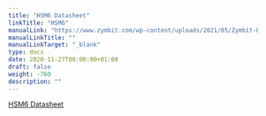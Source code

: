 ```yaml
---
title: "HSM6 Datasheet"
linkTitle: "HSM6"
manualLink: "https://www.zymbit.com/wp-content/uploads/2021/05/Zymbit-DataSheet_HSM6_24000911_20210513_D1.pdf"
manualLinkTitle: ""
manualLinkTarget: "_blank"
type: docs
date: 2020-11-27T00:00:00+01:00
draft: false
weight: -760
description: ""
---
```


<p><a href="https://www.zymbit.com/wp-content/uploads/2021/05/Zymbit-DataSheet_HSM6_24000911_20210513_D1.pdf" target="_blank" rel="noopener noreferrer">HSM6 Datasheet</a></p>
